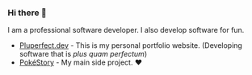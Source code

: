 ### Hi there 👋

I am a professional software developer. I also develop software for fun.

- [Pluperfect.dev](https://pluperfect.dev/) - This is my personal portfolio website. (Developing software that is *plus quam perfectum*)
- [PokéStory](https://pokestory.net/) - My main side project. ❤

<!--
**mnwachukwu/mnwachukwu** is a ✨ _special_ ✨ repository because its `README.md` (this file) appears on your GitHub profile.

Here are some ideas to get you started:

- 🔭 I’m currently working on ...
- 🌱 I’m currently learning ...
- 👯 I’m looking to collaborate on ...
- 🤔 I’m looking for help with ...
- 💬 Ask me about ...
- 📫 How to reach me: ...
- 😄 Pronouns: ...
- ⚡ Fun fact: ...
-->
